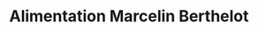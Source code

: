 ---
title: "Alimentation Marcelin Berthelot"
url: /puteaux/alimentation-marcelin-berthelot/
shop: Lebensmittel
---